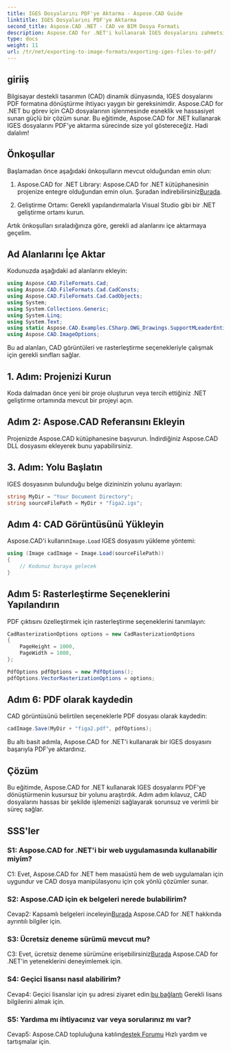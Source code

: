 ```yaml
---
title: IGES Dosyalarını PDF'ye Aktarma - Aspose.CAD Guide
linktitle: IGES Dosyalarını PDF'ye Aktarma
second_title: Aspose.CAD .NET - CAD ve BIM Dosya Formatı
description: Aspose.CAD for .NET'i kullanarak IGES dosyalarını zahmetsizce PDF'ye nasıl aktaracağınızı öğrenin. Hassas CAD dosyası manipülasyonu için adım adım kılavuzumuzu izleyin.
type: docs
weight: 11
url: /tr/net/exporting-to-image-formats/exporting-iges-files-to-pdf/
---
```

## giriiş

Bilgisayar destekli tasarımın (CAD) dinamik dünyasında, IGES dosyalarını PDF formatına dönüştürme ihtiyacı yaygın bir gereksinimdir. Aspose.CAD for .NET bu görev için CAD dosyalarının işlenmesinde esneklik ve hassasiyet sunan güçlü bir çözüm sunar. Bu eğitimde, Aspose.CAD for .NET kullanarak IGES dosyalarını PDF'ye aktarma sürecinde size yol göstereceğiz. Hadi dalalım!

## Önkoşullar

Başlamadan önce aşağıdaki önkoşulların mevcut olduğundan emin olun:

1.  Aspose.CAD for .NET Library: Aspose.CAD for .NET kütüphanesinin projenize entegre olduğundan emin olun. Şuradan indirebilirsiniz[Burada](https://releases.aspose.com/cad/net/).

2. Geliştirme Ortamı: Gerekli yapılandırmalarla Visual Studio gibi bir .NET geliştirme ortamı kurun.

Artık önkoşulları sıraladığınıza göre, gerekli ad alanlarını içe aktarmaya geçelim.

## Ad Alanlarını İçe Aktar

Kodunuzda aşağıdaki ad alanlarını ekleyin:

```csharp
using Aspose.CAD.FileFormats.Cad;
using Aspose.CAD.FileFormats.Cad.CadConsts;
using Aspose.CAD.FileFormats.Cad.CadObjects;
using System;
using System.Collections.Generic;
using System.Linq;
using System.Text;
using static Aspose.CAD.Examples.CSharp.DWG_Drawings.SupportMLeaderEntityForDWGFormat;
using Aspose.CAD.ImageOptions;
```

Bu ad alanları, CAD görüntüleri ve rasterleştirme seçenekleriyle çalışmak için gerekli sınıfları sağlar.

## 1. Adım: Projenizi Kurun

Koda dalmadan önce yeni bir proje oluşturun veya tercih ettiğiniz .NET geliştirme ortamında mevcut bir projeyi açın.

## Adım 2: Aspose.CAD Referansını Ekleyin

Projenizde Aspose.CAD kütüphanesine başvurun. İndirdiğiniz Aspose.CAD DLL dosyasını ekleyerek bunu yapabilirsiniz.

## 3. Adım: Yolu Başlatın

IGES dosyasının bulunduğu belge dizininizin yolunu ayarlayın:

```csharp
string MyDir = "Your Document Directory";
string sourceFilePath = MyDir + "figa2.igs";
```

## Adım 4: CAD Görüntüsünü Yükleyin

 Aspose.CAD'i kullanın`Image.Load` IGES dosyasını yükleme yöntemi:

```csharp
using (Image cadImage = Image.Load(sourceFilePath))
{
    // Kodunuz buraya gelecek
}
```

## Adım 5: Rasterleştirme Seçeneklerini Yapılandırın

PDF çıktısını özelleştirmek için rasterleştirme seçeneklerini tanımlayın:

```csharp
CadRasterizationOptions options = new CadRasterizationOptions
{
    PageHeight = 1000,
    PageWidth = 1000,
};

PdfOptions pdfOptions = new PdfOptions();
pdfOptions.VectorRasterizationOptions = options;
```

## Adım 6: PDF olarak kaydedin

CAD görüntüsünü belirtilen seçeneklerle PDF dosyası olarak kaydedin:

```csharp
cadImage.Save(MyDir + "figa2.pdf", pdfOptions);
```

Bu altı basit adımla, Aspose.CAD for .NET'i kullanarak bir IGES dosyasını başarıyla PDF'ye aktardınız.

## Çözüm

Bu eğitimde, Aspose.CAD for .NET kullanarak IGES dosyalarını PDF'ye dönüştürmenin kusursuz bir yolunu araştırdık. Adım adım kılavuz, CAD dosyalarını hassas bir şekilde işlemenizi sağlayarak sorunsuz ve verimli bir süreç sağlar.


## SSS'ler

### S1: Aspose.CAD for .NET'i bir web uygulamasında kullanabilir miyim?

C1: Evet, Aspose.CAD for .NET hem masaüstü hem de web uygulamaları için uygundur ve CAD dosya manipülasyonu için çok yönlü çözümler sunar.

### S2: Aspose.CAD için ek belgeleri nerede bulabilirim?

 Cevap2: Kapsamlı belgeleri inceleyin[Burada](https://reference.aspose.com/cad/net/) Aspose.CAD for .NET hakkında ayrıntılı bilgiler için.

### S3: Ücretsiz deneme sürümü mevcut mu?

 C3: Evet, ücretsiz deneme sürümüne erişebilirsiniz[Burada](https://releases.aspose.com/) Aspose.CAD for .NET'in yeteneklerini deneyimlemek için.

### S4: Geçici lisansı nasıl alabilirim?

 Cevap4: Geçici lisanslar için şu adresi ziyaret edin:[bu bağlantı](https://purchase.aspose.com/temporary-license/) Gerekli lisans bilgilerini almak için.

### S5: Yardıma mı ihtiyacınız var veya sorularınız mı var?

Cevap5: Aspose.CAD topluluğuna katılın[destek Forumu](https://forum.aspose.com/c/cad/19) Hızlı yardım ve tartışmalar için.